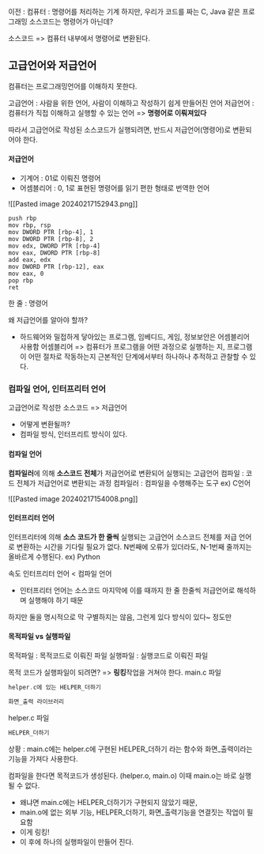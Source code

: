 
이전 : 컴퓨터 : 명령어를 처리하는 기계
하지만, 우리가 코드를 짜는 C, Java 같은 프로그래밍 소스코드는 명령어가 아닌데?

소스코드 => 컴퓨터 내부에서 명령어로 변환된다.

## 고급언어와 저급언어

컴퓨터는 프로그래밍언어를 이해하지 못한다.

고급언어 : 사람을 위한 언어, 사람이 이해하고 작성하기 쉽게 만들어진 언어
저급언어 : 컴퓨터가 직접 이해하고 실행할 수 있는 언어 => **명령어로 이뤄져있다**

따라서 고급언어로 작성된 소스코드가 실행되려면, 반드시 저급언어(명령어)로 변환되어야 한다.

#### 저급언어
- 기계어 : 01로 이뤄진 명령어
- 어셈블리어 : 0, 1로 표현된 명령어를 읽기 편한 형태로 번역한 언어

![[Pasted image 20240217152943.png]]
```assembly
push rbp
mov rbp, rsp
mov DWORD PTR [rbp-4], 1
mov DWORD PTR [rbp-8], 2
mov edx, DWORD PTR [rbp-4]
mov eax, DWORD PTR [rbp-8]
add eax, edx
mov DWORD PTR [rbp-12], eax
mov eax, 0
pop rbp
ret
```
한  줄 : 명령어

왜 저급언어를 알아야 할까?
- 하드웨어와 밀접하게 닿아있는 프로그램, 임베디드, 게임, 정보보안은 어셈블리어 사용함
어셈블리어 => 컴퓨터가 프로그램을 어떤 과정으로 실행하는 지, 프로그램이 어떤 절차로 작동하는지
근본적인 단계에서부터 하나하나 추적하고 관찰할 수 있다.


### 컴파일 언어, 인터프리터 언어
고급언어로 작성한 소스코드 => 저급언어
- 어떻게 변환될까?
- 컴파일 방식, 인터프리트 방식이 있다.

#### 컴파일 언어
**컴파일러**에 의해 **소스코드 전체**가 저급언어로 변환되어 실행되는 고급언어
컴파일 : 코드 전체가 저급언어로 변환되는 과정
컴파일러 : 컴파일을 수행해주는 도구
ex) C언어

![[Pasted image 20240217154008.png]]

#### 인터프리터 언어
인터프리터에 의해 **소스 코드가 한 줄씩** 실행되는 고급언어
소스코드 전체를 저급 언어로 변환하는 시간을 기다릴 필요가 없다.
N번째에 오류가 있더라도, N-1번째 줄까지는 올바르게 수행된다.
ex) Python

속도
인터프리터 언어 < 컴파일 언어
- 인터프리터 언어는 소스코드 마지막에 이를 때까지 한 줄 한줄씩 저급언어로 해석하며 실행해야 하기 때문

하지만 둘을 명시적으로 막 구별하지는 않음, 그런게 있다 방식이 있다~ 정도만


#### 목적파일 vs 실행파일
목적파일 : 목적코드로 이뤄진 파일
실행파일 : 실행코드로 이뤄진 파일

목적 코드가 실행파일이 되려면? => **링킹**작업을 거쳐야 한다.
main.c 파일
```c
helper.c에 있는 HELPER_더하기

화면_출력 라이브러리
```
helper.c 파일
```c
HELPER_더하기
```

상황 : main.c에는 helper.c에 구현된 HELPER_더하기 라는 함수와 화면_출력이라는 기능을 가져다 사용한다.

컴파일을 한다면 목적코드가 생성된다. (helper.o, main.o)
이때 main.o는 바로 실행될 수 없다.
- 왜냐면 main.c에는 HELPER_더하기가 구현되지 않았기 때문,
- main.o에 없는 외부 기능, HELPER_더하기, 화면_출력기능을 연결짓는 작업이 필요함
- 이게 링킹!
- 이 후에 하나의 실행파일이 만들어 진다.


